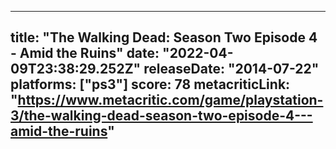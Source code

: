 
---
title: "The Walking Dead: Season Two Episode 4 - Amid the Ruins"
date: "2022-04-09T23:38:29.252Z"
releaseDate: "2014-07-22"
platforms: ["ps3"]
score: 78
metacriticLink: "https://www.metacritic.com/game/playstation-3/the-walking-dead-season-two-episode-4---amid-the-ruins"
---
